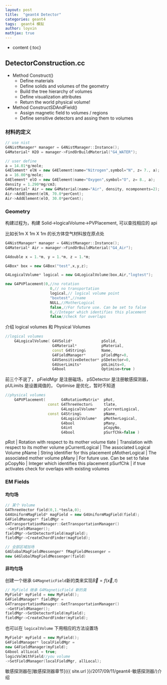 ```yaml
---
layout: post
title:  "geant4 Detector"
categories: geant4
tags:  geant4 模拟
author: loyxin
mathjax: true
---
```


* content
{:toc}

## DetectorConstruction.cc

- Method Construct()
    - Define materials
    - Define solids and volumes of the geometry
    - Build the tree hierarchy of volumes
    - Define visualization attributes
    - Return the world physical volume!
- Method ConstructSDAndField()
    - Assign magnetic field to volumes / regions
    - Define sensitive detectors and assing them to volumes

### 材料的定义

```cpp
// use nist
G4NistManager* manager = G4NistManager::Instance();
G4Material* H2O = manager->FindOrBuildMaterial("G4_WATER");

// user define
a = 14.01*g/mole;
G4Element* elN = new G4Element(name="Nitrogen",symbol="N", z= 7., a);
a = 16.00*g/mole;
G4Element* elO = new G4Element(name="Oxygen",symbol="O", z= 8., a);
density = 1.290*mg/cm3;
G4Material* Air = new G4Material(name="Air", density, ncomponents=2);
Air->AddElement(elN, 70.0*perCent);
Air->AddElement(elO, 30.0*perCent);
```
### Geometry


构建过程为，构建 Solid->logicalVolume->PVPlacement, 可以查找相应的 api

比如长1m X 1m X 1m 的长方体空气材料放在原点处
```cpp
G4NistManager* manager = G4NistManager::Instance();
G4Material* Air = manager->FindOrBuildMaterial("G4_Air");

G4double x = 1.*m, y = 1.*m, z = 1.*m;

G4Box* box = new G4Box("test",x,y,z);

G4LogicalVolume* logical = new G4LogicalVolume(box,Air,"logtest");

new G4PVPlacement(0,//no rotation
                    0,// no transportation
                    logical,// logical volume point
                    "boxtest",//name
                    NULL,//MotherLogical
                    false,//For future use. Can be set to false
                    0,//Integer which identifies this placement
                    false//check for overlaps 
```

介绍 logical volumes 和 Physical Volumes

```cpp
//logical volumes
    G4LogicalVolume( G4VSolid*             pSolid,
                     G4Material*           pMaterial,
                     const G4String&       Name,
                     G4FieldManager*       pFieldMgr=0,
                     G4VSensitiveDetector* pSDetector=0,
                     G4UserLimits*         pULimits=0,
                     G4bool                Optimise=true )
```
前三个不说了， pFieldMgr 是注册磁场， pSDetector 是注册敏感探测器， pULimits 是设置阈值的， Optimise 是优化，暂时不知道

```cpp
//physical volumes
    G4PVPlacement(       G4RotationMatrix*  pRot,
                   const G4ThreeVector&     tlate,
                         G4LogicalVolume*   pCurrentLogical,
                   const G4String&          pName,
                         G4LogicalVolume*   pMotherLogical,
                         G4bool             pMany,
                         G4int              pCopyNo,
                         G4bool             pSurfChk=false )
```

 pRot	| Rotation with respect to its mother volume 
tlate	| Translation with respect to its mother volume
pCurrentLogical	| The associated Logical Volume
pName	| String identifier for this placement
pMotherLogical	| The associated mother volume
pMany	| For future use. Can be set to false
pCopyNo	| Integer which identifies this placement
pSurfChk	| if true activates check for overlaps with existing volumes


### EM Fields
#### 均匀场

```cpp
// 某个 Volume
G4ThreeVector field(0,1.*tesla,0);
G44UniformMagField* magField = new G4UniformMagField(field);
G4FieldManager* fieldMgr =
G4TransportationManager::GetTransportationManager()
->GetFieldManager();
fieldMgr->SetDetectorField(magField);
fieldMgr->CreateChordFinder(magField);

// 全部区域加场
G4GlobalMagFieldMessenger* fMagFieldMessenger =
new G4GlobalMagFieldMessenger(field)
```

#### 非均匀场
创建一个继承 `G4MagneticField`新的类来实现$\vec{B}=f(\vec{x},t)$
```cpp
// MyField 继承 G4MagneticField 新的类
MyField* myField = new MyField();
G4FieldManager* fieldMgr =
G4TransportationManager::GetTransportationManager()
->GetFieldManager();
fieldMgr->SetDetectorField(myField);
fieldMgr->CreateChordFinder(myField);
```

也可以在 `logicalVolume` 下用相应的方法设置场

```cpp
MyField* myField = new MyField();
G4FieldManager* localFieldMgr =
new G4FieldManager(myField);
G4bool allLocal = true;
logicVolWithField//you volume
->SetFieldManager(localFieldMgr, allLocal);
```

敏感探测器在[敏感探测器章节]({{ site.url }}/2017/09/11/geant4-敏感探测器/)介绍